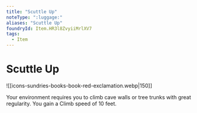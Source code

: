 ```yaml
---
title: "Scuttle Up"
noteType: ":luggage:"
aliases: "Scuttle Up"
foundryId: Item.HR3l8ZvyiiMrlXV7
tags:
  - Item
---
```


# Scuttle Up
![[icons-sundries-books-book-red-exclamation.webp|150]]

Your environment requires you to climb cave walls or tree trunks with great regularity. You gain a Climb speed of 10 feet.
